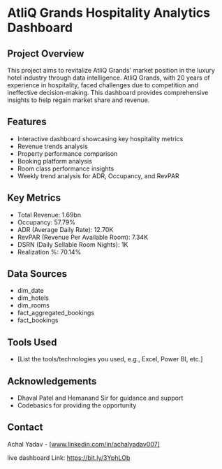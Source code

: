 # AtliQ Grands Hospitality Analytics Dashboard

## Project Overview
This project aims to revitalize AtliQ Grands' market position in the luxury hotel industry through data intelligence. AtliQ Grands, with 20 years of experience in hospitality, faced challenges due to competition and ineffective decision-making. This dashboard provides comprehensive insights to help regain market share and revenue.

## Features
- Interactive dashboard showcasing key hospitality metrics
- Revenue trends analysis
- Property performance comparison
- Booking platform analysis
- Room class performance insights
- Weekly trend analysis for ADR, Occupancy, and RevPAR

## Key Metrics
- Total Revenue: 1.69bn
- Occupancy: 57.79%
- ADR (Average Daily Rate): 12.70K
- RevPAR (Revenue Per Available Room): 7.34K
- DSRN (Daily Sellable Room Nights): 1K
- Realization %: 70.14%

## Data Sources
- dim_date
- dim_hotels
- dim_rooms
- fact_aggregated_bookings
- fact_bookings

## Tools Used
- [List the tools/technologies you used, e.g., Excel, Power BI, etc.]


## Acknowledgements
- Dhaval Patel and Hemanand Sir for guidance and support
- Codebasics for providing the opportunity

## Contact
Achal Yadav - [www.linkedin.com/in/achalyadav007]

live dashboard Link: https://bit.ly/3YphLOb
